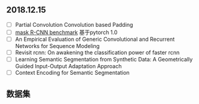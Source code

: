 ## 2018.12.15

- [ ] Partial Convolution Convolution based Padding
- [ ] [mask R-CNN benchmark](https://github.com/facebookresearch/maskrcnn-benchmark) 基于pytorch 1.0
- [ ] An Empirical Evaluation of Generic Convolutional and Recurrent Networks for Sequence Modeling
- [ ] Revisit rcnn: On awakening the classification power of faster rcnn
- [ ] Learning Semantic Segmentation from Synthetic Data: A Geometrically Guided Input-Output Adaptation Approach
- [ ] Context Encoding for Semantic Segmentation

## 数据集
